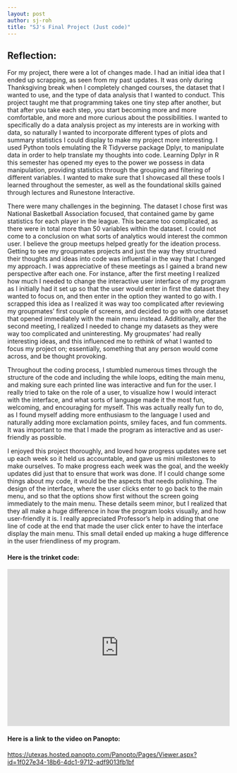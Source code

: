 ```yaml
---
layout: post
author: sj-roh
title: "SJ's Final Project (Just code)"
---
```


## Reflection:

For my project, there were a lot of changes made. I had an initial idea that I ended up scrapping, as seen from my past updates. It was only during Thanksgiving break when I completely changed courses, the dataset that I wanted to use, and the type of data analysis that I wanted to conduct. This project taught me that programming takes one tiny step after another, but that after you take each step, you start becoming more and more comfortable, and more and more curious about the possibilities. I wanted to specifically do a data analysis project as my interests are in working with data, so naturally I wanted to incorporate different types of plots and summary statistics I could display to make my project more interesting. I used Python tools emulating the R Tidyverse package Dplyr, to manipulate data in order to help translate my thoughts into code. Learning Dplyr in R this semester has opened my eyes to the power we possess in data manipulation, providing statistics through the grouping and filtering of different variables. I wanted to make sure that I showcased all these tools I learned throughout the semester, as well as the foundational skills gained through lectures and Runestone Interactive.

There were many challenges in the beginning. The dataset I chose first was National Basketball Association focused, that contained game by game statistics for each player in the league. This became too complicated, as there were in total more than 50 variables within the dataset. I could not come to a conclusion on what sorts of analytics would interest the common user. I believe the group meetups helped greatly for the ideation process. Getting to see my groupmates projects and just the way they structured their thoughts and ideas into code was influential in the way that I changed my approach. I was appreciative of these meetings as I gained a brand new perspective after each one. For instance, after the first meeting I realized how much I needed to change the interactive user interface of my program as I initially had it set up so that the user would enter in first the dataset they wanted to focus on, and then enter in the option they wanted to go with. I scrapped this idea as I realized it was way too complicated after reviewing my groupmates’ first couple of screens, and decided to go with one dataset that opened immediately with the main menu instead. Additionally, after the second meeting, I realized I needed to change my datasets as they were way too complicated and uninteresting. My groupmates’ had really interesting ideas, and this influenced me to rethink of what I wanted to focus my project on; essentially, something that any person would come across, and be thought provoking.

Throughout the coding process, I stumbled numerous times through the structure of the code and including the while loops, editing the main menu, and making sure each printed line was interactive and fun for the user. I really tried to take on the role of a user, to visualize how I would interact with the interface, and what sorts of language made it the most fun, welcoming, and encouraging for myself. This was actually really fun to do, as I found myself adding more enthusiasm to the language I used and naturally adding more exclamation points, smiley faces, and fun comments. It was important to me that I made the program as interactive and as user-friendly as possible.

I enjoyed this project thoroughly, and loved how progress updates were set up each week so it held us accountable, and gave us mini milestones to make ourselves. To make progress each week was the goal, and the weekly updates did just that to ensure that work was done. If I could change some things about my code, it would be the aspects that needs polishing. The design of the interface, where the user clicks enter to go back to the main menu, and so that the options show first without the screen going immediately to the main menu. These details seem minor, but I realized that they all make a huge difference in how the program looks visually, and how user-friendly it is. I really appreciated Professor’s help in adding that one line of code at the end that made the user click enter to have the interface display the main menu. This small detail ended up making a huge difference in the user friendliness of my program. 

#### Here is the trinket code:

<iframe src="https://trinket.io/embed/python3/d3c5c4fd1e" width="100%" height="356" frameborder="0" marginwidth="0" marginheight="0" allowfullscreen></iframe>

#### Here is a link to the video on Panopto:

https://utexas.hosted.panopto.com/Panopto/Pages/Viewer.aspx?id=1f027e34-18b6-4dc1-9712-adf9013fb1bf
